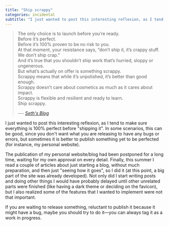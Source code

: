 ```yaml
---
title: "Ship scrappy"
categories: incidental
subtitle: "I just wanted to post this interesting reflexion, as I tend to make sure everything is 100% perfect before “shipping it”. In some scenarios, this can be good, since you don't want what you are …"
---
```

> The only choice is to launch before you’re ready.\
> Before it’s perfect.\
> Before it’s 100% proven to be no risk to you.\
> At that moment, your resistance says, “don’t ship it, it’s crappy stuff. We don’t ship crap.”\
> And it’s true that you shouldn’t ship work that’s hurried, sloppy or ungenerous.\
> But what’s actually on offer is something scrappy.\
> Scrappy means that while it’s unpolished, it’s better than good enough.\
> Scrappy doesn’t care about cosmetics as much as it cares about impact.\
> Scrappy is flexible and resilient and ready to learn.\
> Ship scrappy.
>
> --- *[Seth's Blog](https://seths.blog/2019/07/scrappy-is-not-the-same-as-crappy/)*

I just wanted to post this interesting reflexion, as I tend to make sure everything is 100% perfect before "shipping it". In some scenarios, this can be good, since you don't want what you are releasing to have any bugs or errors, but sometimes it is better to publish something yet to be perfected (for instance, my personal website).

The publication of my personal website/blog had been postponed for a long time, waiting for my own approval on every detail. Finally, this summer I read a couple of articles about just starting a blog, without much preparation, and then just "seeing how it goes", so I did it (at this point, a big part of the site was already developed). Not only did I start writing posts and doing other things I would have probably delayed until other unrelated parts were finished (like having a dark theme or deciding on the favicon), but I also realized some of the features that I wanted to implement were not that important.

If you are waiting to release something, reluctant to publish it because it might have a bug, maybe you should try to do it—you can always tag it as a work in progress.
